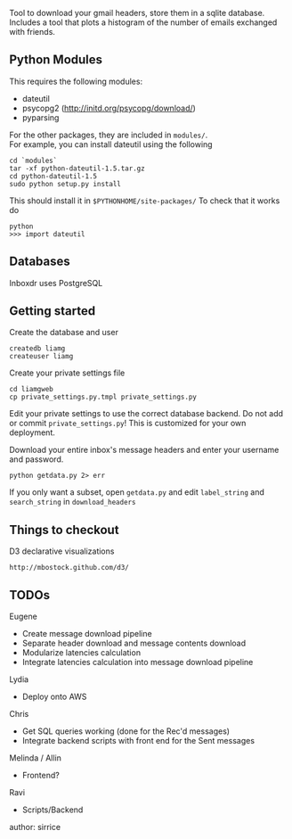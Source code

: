 Tool to download your gmail headers, store them in a sqlite database.  Includes
a tool that plots a histogram of the number of emails exchanged with friends.

Python Modules
--------
 
This requires the following modules:

 - dateutil
 - psycopg2 (http://initd.org/psycopg/download/)
 - pyparsing

For the other packages, they are included in `modules/`.  
For example, you can install dateutil using the following

    cd `modules`
    tar -xf python-dateutil-1.5.tar.gz
    cd python-dateutil-1.5
    sudo python setup.py install

This should install it in `$PYTHONHOME/site-packages/`
To check that it works do

    python
    >>> import dateutil    

Databases
-------

Inboxdr uses PostgreSQL


Getting started
------------

Create the database and user

    createdb liamg
    createuser liamg

Create your private settings file

    cd liamgweb
    cp private_settings.py.tmpl private_settings.py

Edit your private settings to use the correct database backend.  Do not add or commit
`private_settings.py`!  This is customized for your own deployment.

Download your entire inbox's message headers and enter your username and password.

    python getdata.py 2> err

If you only want a subset, open `getdata.py` and edit `label_string` 
and `search_string` in `download_headers`



Things to checkout
-----------------

D3 declarative visualizations

    http://mbostock.github.com/d3/


TODOs
--------------

Eugene

 * Create message download pipeline
 * Separate header download and message contents download
 * Modularize latencies calculation
 * Integrate latencies calculation into message download pipeline

Lydia 

 * Deploy onto AWS

Chris

 * Get SQL queries working (done for the Rec'd messages)
 * Integrate backend scripts with front end for the Sent messages

Melinda / Allin

 * Frontend?

Ravi

 * Scripts/Backend

author: sirrice